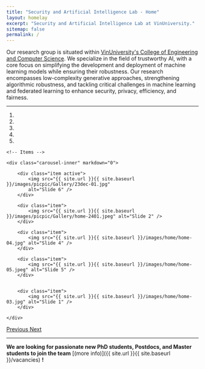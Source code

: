 ```yaml
---
title: "Security and Artificial Intelligence Lab - Home"
layout: homelay
excerpt: "Security and Artificial Intelligence Lab at VinUniversity."
sitemap: false
permalink: /
---
```


Our research group is situated within [VinUniversity's College of Engineering and Computer Science](https://vinuni.edu.vn/college-of-engineering-computer-science/). We specialize in the field of trustworthy AI, with a core focus on simplifying the development and deployment of machine learning models while ensuring their robustness. Our research encompasses low-complexity generative approaches, strengthening algorithmic robustness, and tackling critical challenges in machine learning and federated learning to enhance security, privacy, efficiency, and fairness.

---

<div markdown="0" id="carousel" class="carousel slide" data-ride="carousel" data-interval="4000" data-pause="hover" >
    <!-- Menu -->
    <ol class="carousel-indicators">
        <li data-target="#carousel" data-slide-to="0" class="active"></li>
        <li data-target="#carousel" data-slide-to="1"></li>
        <li data-target="#carousel" data-slide-to="2"></li>
        <li data-target="#carousel" data-slide-to="3"></li>
        <li data-target="#carousel" data-slide-to="4"></li>
        <!-- <li data-target="#carousel" data-slide-to="5"></li> -->
        <!-- <li data-target="#carousel" data-slide-to="5"></li> -->
        <!-- <li data-target="#carousel" data-slide-to="6"></li> -->
    </ol>

    <!-- Items -->

    <div class="carousel-inner" markdown="0">
        
        <div class="item active">
            <img src="{{ site.url }}{{ site.baseurl }}/images/picpic/Gallery/23dec-01.jpg"
            alt="Slide 6" />
        </div>

        <div class="item">
            <img src="{{ site.url }}{{ site.baseurl }}/images/picpic/Gallery/home-2401.jpeg" alt="Slide 2" />
        </div>
      
        <div class="item">
            <img src="{{ site.url }}{{ site.baseurl }}/images/home/home-04.jpg" alt="Slide 4" />
        </div>

        <div class="item">
            <img src="{{ site.url }}{{ site.baseurl }}/images/home/home-05.jpeg" alt="Slide 5" />
        </div>


        <div class="item">
            <img src="{{ site.url }}{{ site.baseurl }}/images/home/home-03.jpg" alt="Slide 1" />
        </div>

    </div>

  <a class="left carousel-control" href="#carousel" role="button" data-slide="prev">
    <span class="glyphicon glyphicon-chevron-left" aria-hidden="true"></span>
    <span class="sr-only">Previous</span>
  </a>
  <a class="right carousel-control" href="#carousel" role="button" data-slide="next">
    <span class="glyphicon glyphicon-chevron-right" aria-hidden="true"></span>
    <span class="sr-only">Next</span>
  </a>
</div>

---

**We are looking for passionate new PhD students, Postdocs, and Master students to join the team** [(more info)]({{ site.url }}{{ site.baseurl }}/vacancies) **!**

<!-- <figure class="fourth">
  <img src="{{ site.url }}{{ site.baseurl }}/images/logopic/vinuni-logo.png" style="width: 210px">
  <img src="{{ site.url }}{{ site.baseurl }}/images/logopic/shc-logo.png" style="width: 110px">
</figure> -->
